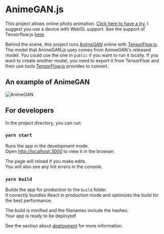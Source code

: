 
# AnimeGAN.js
This project allows online photo animation. [Click here to have a try.](https://animegan.js.org) I suggest you use a device with WebGL support. See the support of Tensorflow.js [here](https://js.tensorflow.org/debug/).

Behind the scene, this project runs [AnimeGAN](https://github.com/TachibanaYoshino/AnimeGAN) online with [TensorFlow.js](https://www.tensorflow.org/js). The model that AnimeGAN.js uses comes from AnimeGAN's released model. You could use the one in `public` if you want to run it locally. If you want to create another model, you need to export it from TensorFlow and then use tools [TensorFlow.js](https://www.tensorflow.org/js) provides to convert.

## An example of AnimeGAN
![AnimeGAN](https://raw.githubusercontent.com/TachibanaYoshino/AnimeGAN/master/result/Hayao/photo_result/1%20(37).jpg)

## For developers

In the project directory, you can run:

### `yarn start`

Runs the app in the development mode.<br />
Open [http://localhost:3000](http://localhost:3000) to view it in the browser.

The page will reload if you make edits.<br />
You will also see any lint errors in the console.

### `yarn build`

Builds the app for production to the `build` folder.<br />
It correctly bundles React in production mode and optimizes the build for the best performance.

The build is minified and the filenames include the hashes.<br />
Your app is ready to be deployed!

See the section about [deployment](https://facebook.github.io/create-react-app/docs/deployment) for more information.

